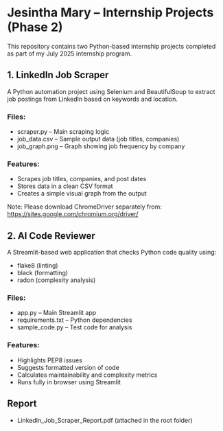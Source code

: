 # Jesintha Mary – Internship Projects (Phase 2)

This repository contains two Python-based internship projects completed as part of my July 2025 internship program.
## 1. LinkedIn Job Scraper

A Python automation project using Selenium and BeautifulSoup to extract job postings from LinkedIn based on keywords and location.

### Files:
- scraper.py – Main scraping logic
- job_data.csv – Sample output data (job titles, companies)
- job_graph.png – Graph showing job frequency by company

### Features:
- Scrapes job titles, companies, and post dates
- Stores data in a clean CSV format
- Creates a simple visual graph from the output

Note: Please download ChromeDriver separately from:  
https://sites.google.com/chromium.org/driver/

## 2. AI Code Reviewer

A Streamlit-based web application that checks Python code quality using:
- flake8 (linting)
- black (formatting)
- radon (complexity analysis)

### Files:
- app.py – Main Streamlit app
- requirements.txt – Python dependencies
- sample_code.py – Test code for analysis

### Features:
- Highlights PEP8 issues
- Suggests formatted version of code
- Calculates maintainability and complexity metrics
- Runs fully in browser using Streamlit

## Report
- LinkedIn_Job_Scraper_Report.pdf (attached in the root folder)
